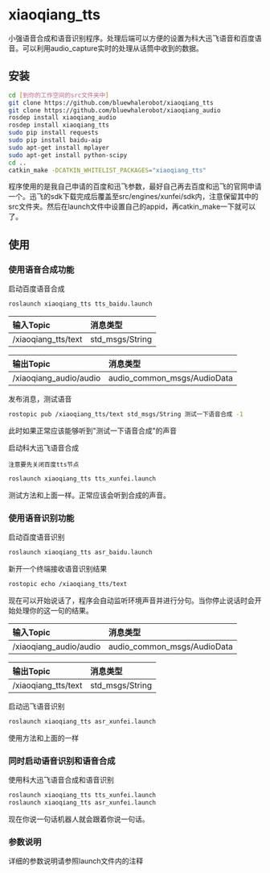 # xiaoqiang_tts

小强语音合成和语音识别程序。处理后端可以方便的设置为科大迅飞语音和百度语音。可以利用audio_capture实时的处理从话筒中收到的数据。

## 安装

```bash
cd [到你的工作空间的src文件夹中]
git clone https://github.com/bluewhalerobot/xiaoqiang_tts
git clone https://github.com/bluewhalerobot/xiaoqiang_audio
rosdep install xiaoqiang_audio
rosdep install xiaoqiang_tts
sudo pip install requests
sudo pip install baidu-aip
sudo apt-get install mplayer
sudo apt-get install python-scipy
cd ..
catkin_make -DCATKIN_WHITELIST_PACKAGES="xiaoqiang_tts"
```

程序使用的是我自己申请的百度和迅飞参数，最好自己再去百度和迅飞的官网申请一个。迅飞的sdk下载完成后覆盖至src/engines/xunfei/sdk内，注意保留其中的src文件夹。然后在launch文件中设置自己的appid，再catkin_make一下就可以了。

## 使用

### 使用语音合成功能

启动百度语音合成

```bash
roslaunch xiaoqiang_tts tts_baidu.launch
```

|输入Topic|消息类型|
|:--|:--|
|/xiaoqiang_tts/text|std_msgs/String|

|输出Topic|消息类型|
|:--|:--|
|/xiaoqiang_audio/audio|audio_common_msgs/AudioData|

发布消息，测试语音

```bash
rostopic pub /xiaoqiang_tts/text std_msgs/String 测试一下语音合成 -1
```

此时如果正常应该能够听到"测试一下语音合成"的声音

启动科大迅飞语音合成

`注意要先关闭百度tts节点`

```bash
roslaunch xiaoqiang_tts tts_xunfei.launch
```

测试方法和上面一样。正常应该会听到合成的声音。

### 使用语音识别功能

启动百度语音识别

```bash
roslaunch xiaoqiang_tts asr_baidu.launch
```

新开一个终端接收语音识别结果

```bash
rostopic echo /xiaoqiang_tts/text
```

现在可以开始说话了，程序会自动监听环境声音并进行分句。当你停止说话时会开始处理你的这一句的结果。

|输入Topic|消息类型|
|:--|:--|
|/xiaoqiang_audio/audio|audio_common_msgs/AudioData|

|输出Topic|消息类型|
|:--|:--|
|/xiaoqiang_tts/text|std_msgs/String|


启动迅飞语音识别

```bash
roslaunch xiaoqiang_tts asr_xunfei.launch
```

使用方法和上面的一样

### 同时启动语音识别和语音合成

使用科大迅飞语音合成和语音识别

```bash
roslaunch xiaoqiang_tts tts_xunfei.launch
roslaunch xiaoqiang_tts asr_xunfei.launch
```

现在你说一句话机器人就会跟着你说一句话。


### 参数说明

详细的参数说明请参照launch文件内的注释
